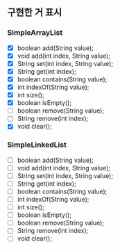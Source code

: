 ## 구현한 거 표시

### SimpleArrayList

- [x] boolean add(String value);
- [x] void add(int index, String value);
- [x] String set(int index, String value);
- [x] String get(int index);
- [x] boolean contains(String value);
- [x] int indexOf(String value);
- [x] int size();
- [x] boolean isEmpty();
- [ ] boolean remove(String value);
- [ ] String remove(int index);
- [x] void clear();

### SimpleLinkedList

- [ ] boolean add(String value);
- [ ] void add(int index, String value);
- [ ] String set(int index, String value);
- [ ] String get(int index);
- [ ] boolean contains(String value);
- [ ] int indexOf(String value);
- [ ] int size();
- [ ] boolean isEmpty();
- [ ] boolean remove(String value);
- [ ] String remove(int index);
- [ ] void clear();
